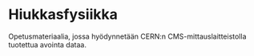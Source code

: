 # Hiukkasfysiikka
Opetusmateriaalia, jossa hyödynnetään CERN:n CMS-mittauslaitteistolla tuotettua avointa dataa.
